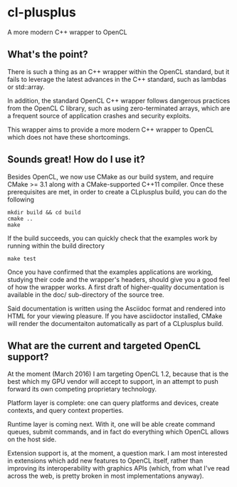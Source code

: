 # cl-plusplus
A more modern C++ wrapper to OpenCL

## What's the point?
There is such a thing as an C++ wrapper within the OpenCL standard, but it fails to leverage the latest advances in the C++ standard, such as lambdas or std::array.

In addition, the standard OpenCL C++ wrapper follows dangerous practices from the OpenCL C library, such as using zero-terminated arrays, which are a frequent source of application crashes and security exploits.

This wrapper aims to provide a more modern C++ wrapper to OpenCL which does not have these shortcomings.

## Sounds great! How do I use it?
Besides OpenCL, we now use CMake as our build system, and require CMake >= 3.1 along with a CMake-supported C++11 compiler. Once these prerequisites are met, in order to create a CLplusplus build, you can do the following

    mkdir build && cd build
    cmake ..
    make

If the build succeeds, you can quickly check that the examples work by running within the build directory

    make test

Once you have confirmed that the examples applications are working, studying their code and the wrapper's headers, should give you a good feel of how the wrapper works. A first draft of higher-quality documentation is available in the doc/ sub-directory of the source tree.

Said documentation is written using the Asciidoc format and rendered into HTML for your viewing pleasure. If you have asciidoctor installed, CMake will render the documentaiton automatically as part of a CLplusplus build.

## What are the current and targeted OpenCL support?
At the moment (March 2016) I am targeting OpenCL 1.2, because that is the best which my GPU vendor will accept to support, in an attempt to push forward its own competing proprietary technology.

Platform layer is complete: one can query platforms and devices, create contexts, and query context properties.

Runtime layer is coming next. With it, one will be able create command queues, submit commands, and in fact do everything which OpenCL allows on the host side.

Extension support is, at the moment, a question mark. I am most interested in extensions which add new features to OpenCL itself, rather than improving its interoperability with graphics APIs (which, from what I've read across the web, is pretty broken in most implementations anyway).
